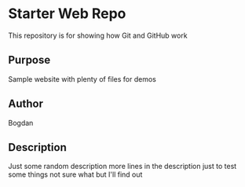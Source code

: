 # Starter Web Repo

This repository is for showing how Git and GitHub work

## Purpose

Sample website with plenty of files for demos

## Author

Bogdan

## Description

Just some random description
more lines in the description
just to test
some things
not sure what
but I'll find out
